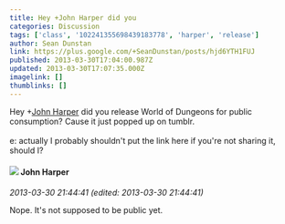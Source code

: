 ```yaml
---
title: Hey +John Harper did you
categories: Discussion
tags: ['class', '102241355698439183778', 'harper', 'release']
author: Sean Dunstan
link: https://plus.google.com/+SeanDunstan/posts/hjd6YTH1FUJ
published: 2013-03-30T17:04:00.987Z
updated: 2013-03-30T17:07:35.000Z
imagelink: []
thumblinks: []
---
```


Hey <span class="proflinkWrapper"><span class="proflinkPrefix">+</span><a class="proflink" href="https://plus.google.com/102241355698439183778" oid="102241355698439183778">John Harper</a></span> did you release World of Dungeons for public consumption? Cause it just popped up on tumblr.<br /><br />e: actually I probably shouldn&#39;t put the link here if you&#39;re not sharing it, should I?
<div id='comment z12nzzhbil2qitlbn04cgnepql2hvx3bnw40k'>
  <h4><img src='{{site.baseurl}}//images/avatars/102241355698439183778_photo.jpg'> John Harper</h4>
      <p><cite>2013-03-30 21:44:41 (edited: 2013-03-30 21:44:41)</cite></p>
        <p>Nope. It&#39;s not supposed to be public yet.</p>
</div>
        
